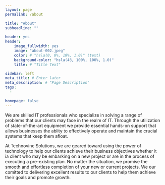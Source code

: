 ```yaml
---
layout: page
permalink: /about

title: "About"
subheadline: ""

header: yes
header:
    image_fullwidth: yes
    image: "about-002.jpeg"
    color: # "hsla(0, 0%, 10%, 1.0)" (text)
    background-color: "hsla(43, 100%, 100%, 1.0)"
    title: # "Title Text"

sidebar: left
meta_title: # Enter later
meta_description: # "Page Description"
tags:
  - 

homepage: false
---
```



We are skilled IT professionals who specialize in solving a range of problems 
that our clients may face in the realm of IT.
Through the utilization of state-of-the-art equipment we provide essential hands-on support that allows businesses the ablity to effectively operate and maintain the crucial systems that keep them afloat.
<!-- Add image here about-001.jpeg -->
At Technovine Solutions, we are geared toward using the power of technology to help our clients achieve their business objectives whether it ia  client who may be embarking on a new project or are in the process of executing a pre-existing plan. No matter the situation, we promise the smooth and effortless completion of your new or current projects. We our comitted to delivering excellent results to our clients to help them achieve their goals and promote growth.








<!-- 

AI TEXT:



/-->
